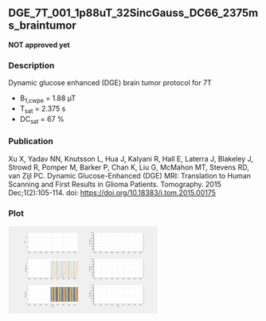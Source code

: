 ## DGE_7T_001_1p88uT_32SincGauss_DC66_2375ms_braintumor

**NOT approved yet**

### Description
Dynamic glucose enhanced (DGE) brain tumor protocol for 7T

* B<sub>1,cwpe</sub> = 1.88 µT 
* T<sub>sat</sub> = 2.375 s
* DC<sub>sat</sub> = 67 %

### Publication

Xu X, Yadav NN, Knutsson L, Hua J, Kalyani R, Hall E, Laterra J, Blakeley J, Strowd R, Pomper M, Barker P, Chan K, Liu G, McMahon MT, Stevens RD, van Zijl PC. Dynamic Glucose-Enhanced (DGE) MRI: Translation to Human Scanning and First Results in Glioma Patients. Tomography. 2015 Dec;1(2):105-114. doi: https://doi.org/10.18383/j.tom.2015.00175

### Plot
<img src="DGE_7T_001_1p88uT_32SincGauss_DC66_2375ms_braintumor.png" width="300"/> 

